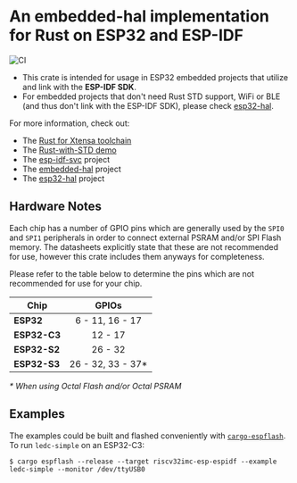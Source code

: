 # An embedded-hal implementation for Rust on ESP32 and ESP-IDF

![CI](https://github.com/esp-rs/esp-idf-hal/actions/workflows/ci.yml/badge.svg)

* This crate is intended for usage in ESP32 embedded projects that utilize and link with the **ESP-IDF SDK**.
* For embedded projects that don't need Rust STD support, WiFi or BLE (and thus don't link with the ESP-IDF SDK), please check [esp32-hal](https://github.com/esp-rs/esp32-hal).

For more information, check out:
* The [Rust for Xtensa toolchain](https://github.com/esp-rs/rust-build)
* The [Rust-with-STD demo](https://github.com/ivmarkov/rust-esp32-std-demo)
* The [esp-idf-svc](https://github.com/esp-rs/esp-idf-svc) project
* The [embedded-hal](https://github.com/rust-embedded/embedded-hal) project
* The [esp32-hal](https://github.com/esp-rs/esp32-hal) project

## Hardware Notes

Each chip has a number of GPIO pins which are generally used by the `SPI0` and `SPI1` peripherals in order to connect external PSRAM and/or SPI Flash memory. The datasheets explicitly state that these are not recommended for use, however this crate includes them anyways for completeness.

Please refer to the table below to determine the pins which are not recommended for use for your chip.

| Chip         |       GPIOs        |
| ------------ | :----------------: |
| **ESP32**    |  6 - 11, 16 - 17   |
| **ESP32-C3** |      12 - 17       |
| **ESP32-S2** |      26 - 32       |
| **ESP32-S3** | 26 - 32, 33 - 37\* |

_\* When using Octal Flash and/or Octal PSRAM_

## Examples

The examples could be built and flashed conveniently with [`cargo-espflash`](https://github.com/esp-rs/espflash/). To run `ledc-simple` on an ESP32-C3:
```
$ cargo espflash --release --target riscv32imc-esp-espidf --example ledc-simple --monitor /dev/ttyUSB0
```
